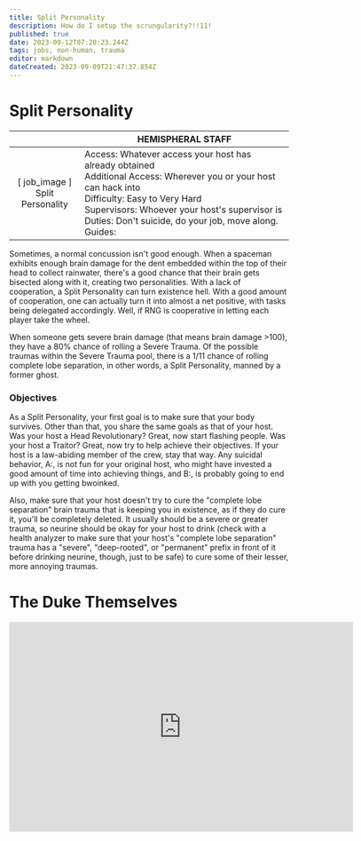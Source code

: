 ```yaml
---
title: Split Personality
description: How do I setup the scrungularity?!!11!
published: true
date: 2023-09-12T07:20:23.244Z
tags: jobs, non-human, trauma
editor: markdown
dateCreated: 2023-09-09T21:47:37.854Z
---
```


# Split Personality

| | HEMISPHERAL STAFF |
|:---:|---|
| \[ job_image ]<br>Split Personality | Access: Whatever access your host has already obtained<br>Additional Access: Wherever you or your host can hack into<br>Difficulty: Easy to Very Hard<br>Supervisors: Whoever your host's supervisor is <br>Duties: Don't suicide, do your job, move along.<br>Guides: |

Sometimes, a normal concussion isn't good enough. When a spaceman exhibits enough brain damage for the dent embedded within the top of their head to collect rainwater, there's a good chance that their brain gets bisected along with it, creating two personalities. With a lack of cooperation, a Split Personality can turn existence hell. With a good amount of cooperation, one can actually turn it into almost a net positive, with tasks being delegated accordingly. Well, if RNG is cooperative in letting each player take the wheel. 

When someone gets severe brain damage (that means brain damage >100), they have a 80% chance of rolling a Severe Trauma. Of the possible traumas within the Severe Trauma pool, there is a 1/11 chance of rolling complete lobe separation, in other words, a Split Personality, manned by a former ghost. 

### Objectives

As a Split Personality, your first goal is to make sure that your body survives. Other than that, you share the same goals as that of your host. Was your host a Head Revolutionary? Great, now start flashing people. Was your host a Traitor? Great, now try to help achieve their objectives. If your host is a law-abiding member of the crew, stay that way. Any suicidal behavior, A:, is not fun for your original host, who might have invested a good amount of time into achieving things, and B:, is probably going to end up with you getting bwoinked.

Also, make sure that your host doesn't try to cure the "complete lobe separation" brain trauma that is keeping you in existence, as if they do cure it, you'll be completely deleted. It usually should be a severe or greater trauma, so neurine should be okay for your host to drink (check with a health analyzer to make sure that your host's "complete lobe separation" trauma has a "severe", "deep-rooted", or "permanent" prefix in front of it before drinking neurine, though, just to be safe) to cure some of their lesser, more annoying traumas. 

# The Duke Themselves
<iframe src="https://player.twitch.tv/?channel=thedukeofook&parent=wiki.monkestation.com" frameborder="0" allowfullscreen="true" scrolling="no" height="378" width="620"></iframe>
